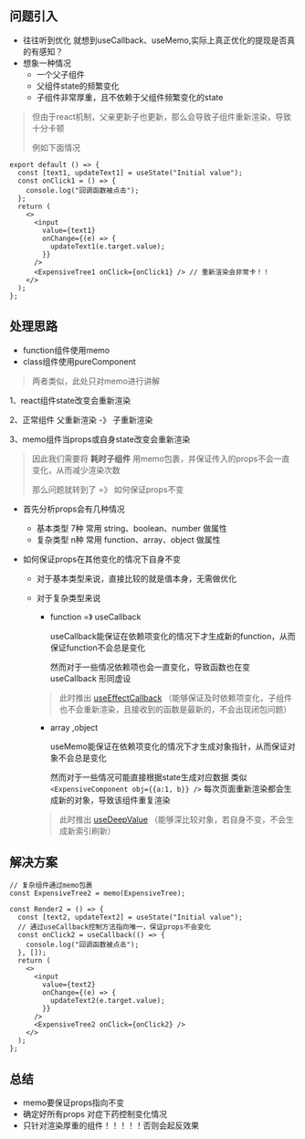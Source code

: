 ## 问题引入

- 往往听到优化 就想到useCallback、useMemo,实际上真正优化的提现是否真的有感知？
- 想象一种情况
  - 一个父子组件
  - 父组件state的频繁变化
  - 子组件非常厚重，且不依赖于父组件频繁变化的state

> 但由于react机制，父亲更新子也更新，那么会导致子组件重新渲染，导致十分卡顿
>
> 例如下面情况

```tsx
export default () => {
  const [text1, updateText1] = useState("Initial value");
  const onClick1 = () => {
    console.log("回调函数被点击");
  };
  return (
    <>
      <input
        value={text1}
        onChange={(e) => {
          updateText1(e.target.value);
        }}
      />
      <ExpensiveTree1 onClick={onClick1} /> // 重新渲染会非常卡！！
    </>
  );
};
```

## 处理思路

- function组件使用memo
- class组件使用pureComponent

> 两者类似，此处只对memo进行讲解

1、react组件state改变会重新渲染

2、正常组件 父重新渲染 -》 子重新渲染

3、memo组件当props或自身state改变会重新渲染

> 因此我们需要将 **耗时子组件** 用memo包裹，并保证传入的props不会一直变化，从而减少渲染次数
>
> 那么问题就转到了 =》 如何保证props不变

- 首先分析props会有几种情况
  - 基本类型 7种 常用 string、boolean、number 做属性
  - 复杂类型 n种 常用 function、array、object 做属性

- 如何保证props在其他变化的情况下自身不变

  - 对于基本类型来说，直接比较的就是值本身，无需做优化

  - 对于复杂类型来说

    - function =》 useCallback

      useCallback能保证在依赖项变化的情况下才生成新的function，从而保证function不会总是变化

      然而对于一些情况依赖项也会一直变化，导致函数也在变 useCallback 形同虚设

    > 此时推出 [useEffectCallback](https://github.com/caifeng123/cchooks/tree/main/src/hooks/useEffectCallback) （能够保证及时依赖项变化，子组件也不会重新渲染，且接收到的函数是最新的，不会出现闭包问题）

    - array ,object

      useMemo能保证在依赖项变化的情况下才生成对象指针，从而保证对象不会总是变化

      然而对于一些情况可能直接根据state生成对应数据 类似 `<ExpensiveComponent obj={{a:1, b}} />` 每次页面重新渲染都会生成新的对象，导致该组件重复渲染

    > 此时推出 [useDeepValue](https://github.com/caifeng123/cchooks/tree/main/src/hooks/useDeepValue) （能够深比较对象，若自身不变，不会生成新索引刷新）

## 解决方案

```tsx
// 复杂组件通过memo包裹
const ExpensiveTree2 = memo(ExpensiveTree);

const Render2 = () => {
  const [text2, updateText2] = useState("Initial value");
  // 通过useCallback控制方法指向唯一，保证props不会变化
  const onClick2 = useCallback(() => {
    console.log("回调函数被点击");
  }, []);
  return (
    <>
      <input
        value={text2}
        onChange={(e) => {
          updateText2(e.target.value);
        }}
      />
      <ExpensiveTree2 onClick={onClick2} />
    </>
  );
};
```

## 总结

- memo要保证props指向不变
- 确定好所有props 对症下药控制变化情况
- 只针对渲染厚重的组件！！！！！否则会起反效果